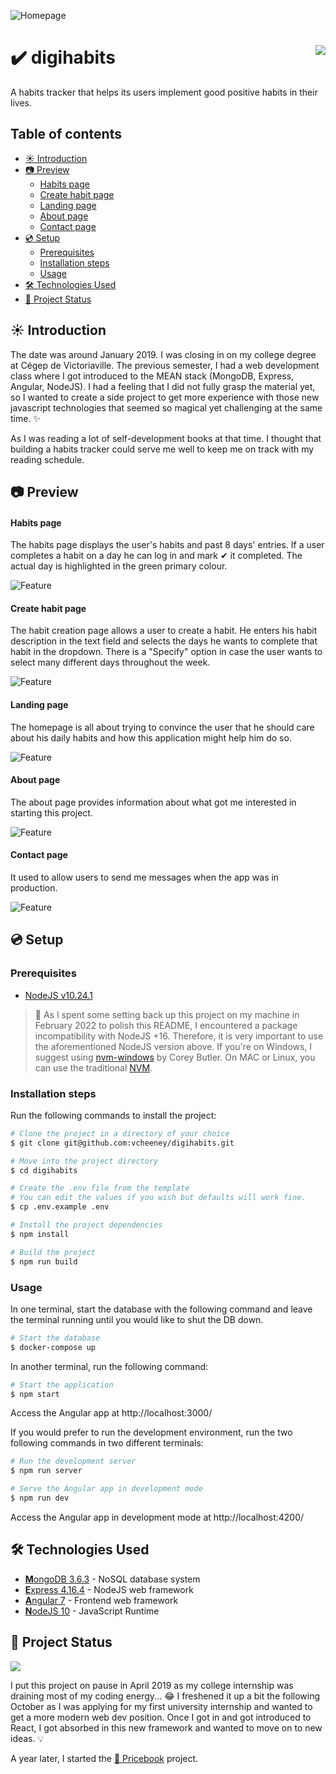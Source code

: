 ![Homepage](docs/screenshots/project.png)

# ✔️ digihabits <a href="#-project-status"><img src="https://img.shields.io/badge/Status-Archived-lightgrey?style=for-the-badge" align="right"></a>

A habits tracker that helps its users implement good positive habits in their lives.

## Table of contents <!-- omit in toc -->

- [☀ Introduction](#-introduction)
- [📷 Preview](#-preview)
    - [Habits page](#habits-page)
    - [Create habit page](#create-habit-page)
    - [Landing page](#landing-page)
    - [About page](#about-page)
    - [Contact page](#contact-page)
- [💿 Setup](#-setup)
  - [Prerequisites](#prerequisites)
  - [Installation steps](#installation-steps)
  - [Usage](#usage)
- [🛠 Technologies Used](#-technologies-used)
- [🚦 Project Status](#-project-status)

## ☀ Introduction

The date was around January 2019. I was closing in on my college degree at Cégep de Victoriaville. The previous semester, I had a web development class where I got introduced to the MEAN stack (MongoDB, Express, Angular, NodeJS). I had a feeling that I did not fully grasp the material yet, so I wanted to create a side project to get more experience with those new javascript technologies that seemed so magical yet challenging at the same time. ✨

As I was reading a lot of self-development books at that time. I thought that building a habits tracker could serve me well to keep me on track with my reading schedule.

## 📷 Preview

#### Habits page

The habits page displays the user's habits and past 8 days' entries. If a user completes a habit on a day he can log in and mark ✔ it completed. The actual day is highlighted in the green primary colour.

![Feature](docs/screenshots/habits.png)

#### Create habit page

The habit creation page allows a user to create a habit. He enters his habit description in the text field and selects the days he wants to complete that habit in the dropdown. There is a "Specify" option in case the user wants to select many different days throughout the week.

![Feature](docs/screenshots/create.png)

#### Landing page

The homepage is all about trying to convince the user that he should care about his daily habits and how this application might help him do so.

![Feature](docs/screenshots/home.png)

#### About page

The about page provides information about what got me interested in starting this project.

![Feature](docs/screenshots/about.png)

#### Contact page

It used to allow users to send me messages when the app was in production.

![Feature](docs/screenshots/contact.png)

## 💿 Setup

### Prerequisites

- [NodeJS v10.24.1](https://nodejs.org/en/)

> 🚨 As I spent some setting back up this project on my machine in February 2022 to polish this README, I encountered a package incompatibility with NodeJS +16. Therefore, it is very important to use the aforementioned NodeJS version above. If you're on Windows, I suggest using [nvm-windows](https://github.com/coreybutler/nvm-windows) by Corey Butler. On MAC or Linux, you can use the traditional [NVM](https://github.com/nvm-sh/nvm).

### Installation steps

Run the following commands to install the project:

```sh
# Clone the project in a directory of your choice
$ git clone git@github.com:vcheeney/digihabits.git

# Move into the project directory
$ cd digihabits

# Create the .env file from the template
# You can edit the values if you wish but defaults will work fine.
$ cp .env.example .env

# Install the project dependencies
$ npm install

# Build the project
$ npm run build
```

### Usage

In one terminal, start the database with the following command and leave the terminal running until you would like to shut the DB down.

```sh
# Start the database
$ docker-compose up
```

In another terminal, run the following command:

```sh
# Start the application
$ npm start
```

Access the Angular app at http://localhost:3000/

If you would prefer to run the development environment, run the two following commands in two different terminals:

```sh
# Run the development server
$ npm run server
```

```sh
# Serve the Angular app in development mode
$ npm run dev
```

Access the Angular app in development mode at http://localhost:4200/

## 🛠 Technologies Used

- [**M**ongoDB 3.6.3](https://docs.mongodb.com/v3.6/) - NoSQL database system
- [**E**xpress 4.16.4](https://expressjs.com/en/4x/api.html) - NodeJS web framework
- [**A**ngular 7](https://v7.angular.io/docs) - Frontend web framework
- [**N**odeJS 10](docs_url) - JavaScript Runtime

## 🚦 Project Status

<img src="https://img.shields.io/badge/-Archived-lightgrey?style=for-the-badge"/>

I put this project on pause in April 2019 as my college internship was draining most of my coding energy... 😂 I freshened it up a bit the following October as I was applying for my first university internship and wanted to get a more modern web dev position. Once I got in and got introduced to React, I got absorbed in this new framework and wanted to move on to new ideas. 💡

A year later, I started the [🛒 Pricebook](https://github.com/vcheeney/pricebook) project.
